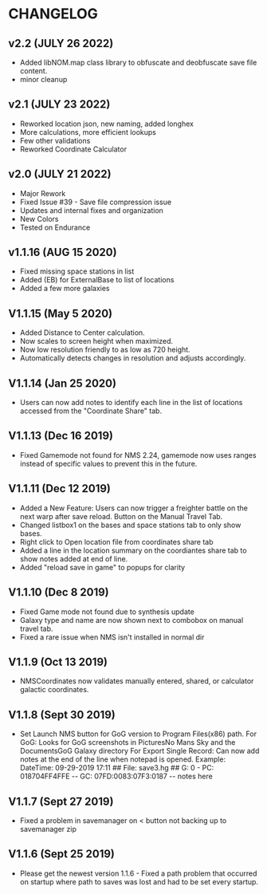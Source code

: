 # CHANGELOG

## v2.2 (JULY 26 2022)
- Added libNOM.map class library to obfuscate and deobfuscate save file content.
- minor cleanup

## v2.1 (JULY 23 2022)
- Reworked location json, new naming, added longhex
- More calculations, more efficient lookups
- Few other validations
- Reworked Coordinate Calculator

## v2.0 (JULY 21 2022)
- Major Rework
- Fixed Issue #39 - Save file compression issue
- Updates and internal fixes and organization
- New Colors
- Tested on Endurance

## v1.1.16 (AUG 15 2020)
- Fixed missing space stations in list
- Added (EB) for ExternalBase to list of locations
- Added a few more galaxies

## V1.1.15 (May 5 2020)
- Added Distance to Center calculation.
- Now scales to screen height when maximized.
- Now low resolution friendly to as low as 720 height.
- Automatically detects changes in resolution and adjusts accordingly.

## V1.1.14 (Jan 25 2020)
- Users can now add notes to identify each line in the list of locations accessed from the "Coordinate Share" tab. 

## V1.1.13 (Dec 16 2019)
- Fixed Gamemode not found for NMS 2.24, gamemode now uses ranges instead of specific values to prevent this in the future.

## V1.1.11 (Dec 12 2019)
- Added a New Feature: Users can now trigger a freighter battle on the next warp after save reload. Button on the Manual Travel Tab.
- Changed listbox1 on the bases and space stations tab to only show bases.
- Right click to Open location file from coordinates share tab
- Added a line in the location summary on the coordiantes share tab to show notes added at end of line.
- Added "reload save in game" to popups for clarity

## V1.1.10 (Dec 8 2019)
- Fixed Game mode not found due to synthesis update
- Galaxy type and name are now shown next to combobox on manual travel tab.
- Fixed a rare issue when NMS isn't installed in normal dir

## V1.1.9 (Oct 13 2019)
- NMSCoordinates now validates manually entered, shared, or calculator galactic coordinates.

## V1.1.8 (Sept 30 2019)
- Set Launch NMS button for GoG version to Program Files(x86) path.
		For GoG: Looks for GoG screenshots in PicturesNo Mans Sky and the DocumentsGoG Galaxy directory
		For Export Single Record: Can now add notes at the end of the line when notepad is opened.
		Example:
		DateTime: 09-29-2019 17:11 ## File: save3.hg ## G: 0 - PC: 018704FF4FFE -- GC: 07FD:0083:07F3:0187 -- notes here

## V1.1.7 (Sept 27 2019)
- Fixed a problem in savemanager on < button not backing up to savemanager zip

## V1.1.6 (Sept 25 2019)
- Please get the newest version 1.1.6 - Fixed a path problem that occurred on startup where path to saves was lost and had to be set every startup. 
